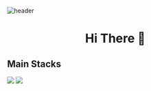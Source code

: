 ![header](https://capsule-render.vercel.app/api?type=waving&color=auto&height=300&section=header&text=ChiJun%20In&fontSize=90&animation=fadeIn&fontAlignY=38&desc=Embedded%20Software%20Developer&descAlignY=51&descAlign=72)

# <p align='center'> Hi There 👋</p>

## Main Stacks

<img src="https://img.shields.io/badge/C/C99-A8B9CC?style=flat-square&logo=C&logoColor=black">
<img src="https://img.shields.io/badge/Python-3776AB?style=flat-square&logo=Python&logoColor=white">
